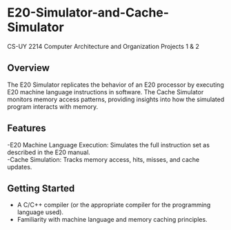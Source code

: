 # E20-Simulator-and-Cache-Simulator
CS-UY 2214 Computer Architecture and Organization Projects 1 & 2
## Overview 
The E20 Simulator replicates the behavior of an E20 processor by executing E20 machine language instructions in software. The Cache Simulator monitors memory access patterns, providing insights into how the simulated program interacts with memory.

## Features 
  -E20 Machine Language Execution: Simulates the full instruction set as described in the E20 manual.  
  -Cache Simulation: Tracks memory access, hits, misses, and cache updates.

## Getting Started 
  - A C/C++ compiler (or the appropriate compiler for the programming language used).
  - Familiarity with machine language and memory caching principles.
